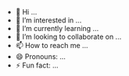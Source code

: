 - 👋 Hi ...
- 👀 I’m interested in ... 
- 🌱 I’m currently learning ...
- 💞️ I’m looking to collaborate on ...
- 📫 How to reach me ...
- 😄 Pronouns: ... 
- ⚡ Fun fact: ... 

<!---
Kittenssys/Kittenssys is a ✨ special ✨ repository because its `README.md` (this file) appears on your GitHub profile.
You can click the Preview link to take a look at your changes.
--->
